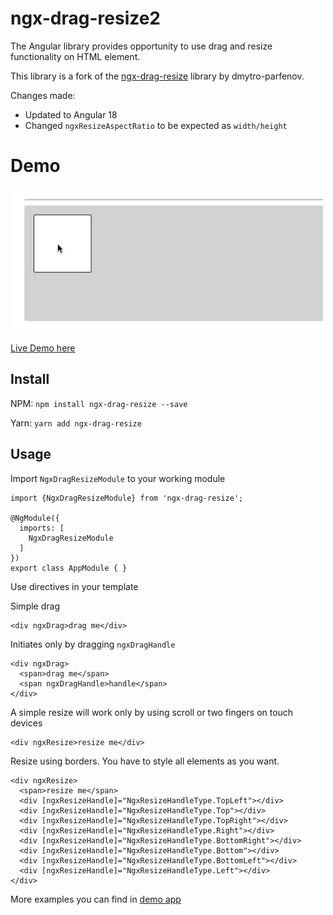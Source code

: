 # ngx-drag-resize2

The Angular library provides opportunity to use drag and resize functionality on HTML element.

This library is a fork of the [ngx-drag-resize](https://github.com/dmytro-parfenov/ngx-drag-resize) library by dmytro-parfenov. 

Changes made: 
- Updated to Angular 18
- Changed `ngxResizeAspectRatio` to be expected as `width/height`

# Demo
![Preview](https://github.com/bartadaniel/ngx-drag-resize2/blob/main/demo.gif?raw=true)

[Live Demo here](https://ngx-drag-resize2.web.app/)

 
## Install

NPM: `npm install ngx-drag-resize --save`

Yarn: `yarn add ngx-drag-resize`

## Usage

Import `NgxDragResizeModule` to your working module

```
import {NgxDragResizeModule} from 'ngx-drag-resize';

@NgModule({
  imports: [
    NgxDragResizeModule
  ]
})
export class AppModule { }
```

Use directives in your template

Simple drag

```
<div ngxDrag>drag me</div>
```

Initiates only by dragging `ngxDragHandle`

```
<div ngxDrag>
  <span>drag me</span>
  <span ngxDragHandle>handle</span>
</div>
```

A simple resize will work only by using scroll or two fingers on touch devices

```
<div ngxResize>resize me</div>
```

Resize using borders.
You have to style all elements as you want.

```
<div ngxResize>
  <span>resize me</span>
  <div [ngxResizeHandle]="NgxResizeHandleType.TopLeft"></div>
  <div [ngxResizeHandle]="NgxResizeHandleType.Top"></div>
  <div [ngxResizeHandle]="NgxResizeHandleType.TopRight"></div>
  <div [ngxResizeHandle]="NgxResizeHandleType.Right"></div>
  <div [ngxResizeHandle]="NgxResizeHandleType.BottomRight"></div>
  <div [ngxResizeHandle]="NgxResizeHandleType.Bottom"></div>
  <div [ngxResizeHandle]="NgxResizeHandleType.BottomLeft"></div>
  <div [ngxResizeHandle]="NgxResizeHandleType.Left"></div>
</div>
```

More examples you can find in [demo app](https://github.com/bartadaniel/ngx-drag-resize2/tree/main/projects/ngx-drag-resize-demo)

